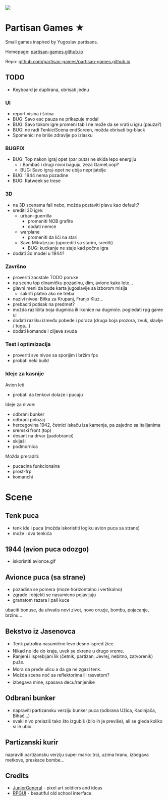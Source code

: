 ![](screen.png)

# Partisan Games ★

Small games inspired by Yugoslav partisans.

Homepage: [partisan-games.github.io](https://partisan-games.github.io/)

Repo: [github.com/partisan-games/partisan-games.github.io](https://github.com/partisan-games/partisan-games.github.io)

## TODO

- Keyboard je duplirana, obrisati jednu

### UI

- report visina i širina
- BUG: Savo esc pauza ne prikazuje modal
- BUG: Savo tokom igre promeni tab i ne može da se vrati u igru (pauza?)
- BUG: ne radi TenkiciScena endScreen, možda obrisati bg-black
- Spomenici ne briše zdravlje po izlasku

### BUGFIX

- BUG: Top nakon igraj opet (par puta) ne skida lepo energiju
    - i Bombaš i drugi nivoi baguju, zeza GameLoop?
    - BUG: Savo igraj-opet ne ubija neprijatelje
- BUG: 1944 nema pozadine
- BUG: Ratweek se trese

### 3D

- na 3D scenama fali nebo, možda postaviti plavu kao default?
- srediti 3D igre:
    - urban-guerrilla 
        - promeniti NOB grafite
        - dodati nemce
    - warplane 
        - promeniti da liči na stari
    - Savo Mitraljezac (uporediti sa starim, srediti)
        - BUG: kuckanje ne staje kad počne igra
- dodati 3d model u 1944?

### Završno
- proveriti zaostale TODO poruke
- na scenu top dinamičku pozadinu, dim, avione kako lete...
- glavni meni da bude karta jugoslavije sa izborom misija
    - sakriti platno ako ne treba
- nazivi nivoa: Bitka za Krupanj, Franjo Kluz...
- prebaciti potisak na predmet?
- možda različita boja dugmića ili ikonice na dugmiće. pogledati rpg game ui 
- dodati razliku između pobede i poraza (druga boja prozora, zvuk, slavlje / tuga...)
- dodati komande i ciljeve svuda

### Test i optimizacija
- proveriti sve nivoe sa sporijim i bržim fps
- probati neki build

### Ideje za kasnije

Avion leti
- probati da tenkovi dolaze i pucaju

Ideje za nivoe:
- odbrani bunker
- odbrani polozaj
- hercegovina 1942, četnici iskaču iza kamenja, pa zajedno sa italijanima
- sremski front (top)
- desant na drvar (padobranci)
- skijaši
- podmornica

Možda preraditi:
- pucacina funkcionalna
- prost-frp
- komanchi

# Scene

## Tenk puca

* tenk ide i puca (možda iskoristiti logiku avion puca sa strane)
* može i dva tenkića

## 1944 (avion puca odozgo)
* iskoristiti avionce.gif

## Avionce puca (sa strane)
* pozadina se pomera (moze horizontalno i vertikalno)
* zgrade i objekti se nasumicno pojavljuju
* granatom razara i pali kuce

ubaciti bonuse, da uhvatis novi zivot, novo oruzje, bombu, pojacanje, brzinu...

## Bekstvo iz Jasenovca

* Tenk patrolira nasumično levo desno ispred žice.
* Nikad ne ide do kraja, uvek se okrene u drugo vreme.
* Ranjeni i isprebijani lik (četnik, partizan, Jevrej, nebitno, zatvorenik) puže.
* Mora da pređe ulicu a da ga ne zgazi tenk.
* Možda scena noć sa reflektorima ili rasvetom?
* izbegava mine, spasava decu/ranjenike

## Odbrani bunker

* napraviti partizansku verziju bunker puca (odbrana Užica, Kadinjača, Bihać...)
* svaki nivo prelaziš tako što izgubiš (bilo ih je previše), ali se gleda koliko si ih ubio

## Partizanski kurir

napraviti partizansku verziju super mario:
trci, uzima hranu, izbegava metkove, preskace bombe...

## Credits

- [JuniorGeneral](https://www.juniorgeneral.org/) - pixel art soldiers and ideas 
- [RPGUI](https://ronenness.github.io/RPGUI/) - beautiful old school interface 
